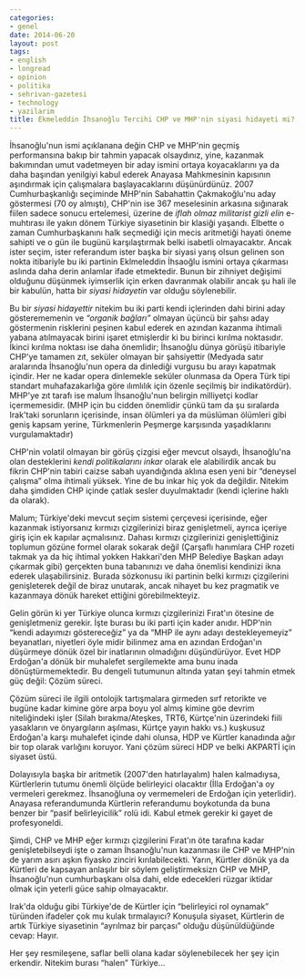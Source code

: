 ```yaml
---
categories:
- genel
date: 2014-06-20
layout: post
tags:
- english
- longread
- opinion
- politika
- sehrivan-gazetesi
- technology
- yazilarim
title: Ekmeleddin İhsanoğlu Tercihi CHP ve MHP'nin siyasi hidayeti mi?
---
```


İhsanoğlu'nun ismi açıklanana değin CHP ve MHP'nin geçmiş performansına bakıp bir tahmin yapacak olsaydınız, yine, kazanmak bakımından umut vadetmeyen bir aday ismini ortaya koyacaklarını ya da daha başından yenilgiyi kabul ederek Anayasa Mahkmesinin kapısının aşındırmak için çalışmalara başlayacaklarını düşünürdünüz. 2007 Cumhurbaşkanlığı seçiminde MHP'nin Sabahattin Çakmakoğlu'nu aday göstermesi (70 oy almıştı), CHP'nin ise 367 meselesinin arkasına sığınarak fiilen sadece sonucu ertelemesi, üzerine de _iflah olmaz militarist gizli elin_ e-muhtırası ile yakın dönem Türkiye siyasetinin bir klasiği yaşandı. Elbette o zaman Cumhurbaşkanını halk seçmediği için mecis aritmetiği hayati öneme sahipti ve o gün ile bugünü karşılaştırmak belki isabetli olmayacaktır. Ancak ister seçim, ister referandum ister başka bir siyasi yarış olsun gelinen son nokta itibariyle bu iki partinin Eklmeleddin İhsaoğlu ismini ortaya çıkarması aslında daha derin anlamlar ifade etmektedir. Bunun bir zihniyet değişimi olduğunu düşünmek iyimserlik için erken davranmak olabilir ancak şu hali ile bir kabulün, hatta bir _siyasi hidayetin_ var olduğu söylenebilir.

  

Bu bir _siyasi hidayettir_ nitekim bu iki parti kendi içlerinden dahi birini aday gösterememenin ve _“organik bağları”_ olmayan üçüncü bir şahsı aday göstermenin risklerini peşinen kabul ederek en azından kazanma ihtimali yabana atılmayacak birini işaret etmişlerdir ki bu birinci kırılma noktasıdır. İkinci kırılma noktası ise daha önemlidir; İhsanoğlu dünya görüşü itibariyle CHP'ye tamamen zıt, seküler olmayan bir şahsiyettir (Medyada satır aralarında İhsanoğlu'nun opera da dinlediği vurgusu bu arayı kapatmak içindir. Her ne kadar opera dinlemekle seküler olunmasa da Opera Türk tipi standart muhafazakarlığa göre ılımlılık için özenle seçilmiş bir indikatördür). MHP'ye zıt tarafı ise malum İhsanoğlu'nun belirgin milliyetçi kodlar içermemesidir. (MHP için bu cidden önemlidir çünkü tam da şu sıralarda Irak'taki sorunların içerisinde, insan ölümleri ya da müslüman ölümleri gibi geniş kapsam yerine, Türkmenlerin Peşmerge karşısında yaşadıklarını vurgulamaktadır)

  

CHP'nin volatil olmayan bir görüş çizgisi eğer mevcut olsaydı, İhsanoğlu'na olan desteklerini _kendi politikalarını inkar_ olarak ele alabilirdik ancak bu fikrin CHP'nin tabiri caizse sabah uyandığında aklına esen yeni bir “deneysel çalışma” olma ihtimali yüksek. Yine de bu inkar hiç yok da değildir. Nitekim daha şimdiden CHP içinde çatlak sesler duyulmaktadır (kendi içlerine haklı da olarak).

  

Malum; Türkiye'deki mevcut seçim sistemi çerçevesi içerisinde, eğer kazanmak istiyorsanız kırmızı çizgilerinizi biraz genişletmeli, ayrıca içeriye giriş için ek kapılar açmalısınız. Dahası kırmızı çizgilerinizi genişlettiğiniz toplumun gözüne formel olarak sokarak değil (Çarşaflı hanımlara CHP rozeti takmak ya da hiç ihtimal yokken Hakkari'den MHP Belediye Başkan adayı çıkarmak gibi) gerçekten buna tabanınızı ve daha önemlisi kendinizi ikna ederek ulaşabilirsiniz. Burada sözkonusu iki partinin belki kırmızı çizgilerini genişleterek değil de biraz unutarak, ancak nihayet bu kez pragmatik ve kazanmaya dönük hareket ettiğini görebilmekteyiz.

  

Gelin görün ki yer Türkiye olunca kırmızı çizgilerinizi Fırat'ın ötesine de genişletmeniz gerekir. İşte burası bu iki parti için kader anıdır. HDP'nin “kendi adayımızı göstereceğiz” ya da “MHP ile aynı adayı destekleyemeyiz” beyanatları, niyetleri öyle midir bilinmez ama en azından Erdoğan'ın düşürmeye dönük özel bir inatlarının olmadığını düşündürüyor. Evet HDP Erdoğan'a dönük bir muhalefet sergilemekte ama bunu inada dönüştürmemektedir. Bu dengeli tutumunun altında yatan şeyi tahmin etmek güç değil: Çözüm süreci.

Çözüm süreci ile ilgili ontolojik tartışmalara girmeden sırf retorikte ve bugüne kadar kimine göre arpa boyu yol almış kimine göe devrim niteliğindeki işler (Silah bırakma/Ateşkes, TRT6, Kürtçe'nin üzerindeki fiili yasakların ve önyargıların aşılması, Kürtçe yayın hakkı vs.) kuşkusuz Erdoğan'a karşı muhalefet içinde dahi olunsa, HDP ve Kürtler kanadında ağır bir top olarak varlığını koruyor. Yani çözüm süreci HDP ve belki AKPARTİ için siyaset üstü.

  

Dolayısıyla başka bir aritmetik (2007'den hatırlayalım) halen kalmadıysa, Kürtlerlerin tutumu önemli ölçüde belirleyici olacaktır (İlla Erdoğan'a oy vermeleri gerekmez. İhsanoğluna oy vermemeleri de Erdoğan için yeterlidir). Anayasa referandumunda Kürtlerin referandumu boykotunda da buna benzer bir “pasif belirleyicilik” rolü idi. Kabul etmek gerekir ki gayet de profesyoneldi.

  

Şimdi, CHP ve MHP eğer kırmızı çizgilerini Fırat'ın öte tarafına kadar genişletebilseydi işte o zaman İhsanoğlu'nun kazanması ile CHP ve MHP'nin de yarım asırı aşkın fiyasko zinciri kırılabilecekti. Yarın, Kürtler dönük ya da Kürtleri de kapsayan anlaşılır bir söylem geliştirmeksizn CHP ve MHP, İhsanoğlu'nun cumhurbaşkanı olsa dahi, elde edecekleri rüzgar iktidar olmak için yeterli güce sahip olmayacaktır.

  

Irak'da olduğu gibi Türkiye'de de Kürtler için “belirleyici rol oynamak” türünden ifadeler çok mu kulak tırmalayıcı? Konuşula siyaset, Kürtlerin de artık Türkiye siyasetinin “ayrılmaz bir parçası” olduğu düşünüldüğünde cevap: Hayır.

  

Her şey resmileşene, saflar belli olana kadar söylenebilecek her şey için erkendir. Nitekim burası “halen” Türkiye…
